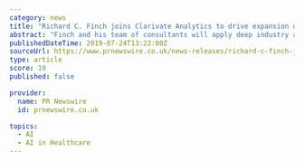```yaml
---
category: news
title: "Richard C. Finch joins Clarivate Analytics to drive expansion of Life Sciences Consulting Services"
abstract: "Finch and his team of consultants will apply deep industry and functional expertise, combined with proprietary methodologies, artificial ... breakthrough therapy status and 70% of the top licensing deals were informed by Cortellis intelligence."
publishedDateTime: 2019-07-24T13:22:00Z
sourceUrl: https://www.prnewswire.co.uk/news-releases/richard-c-finch-joins-clarivate-analytics-to-drive-expansion-of-life-sciences-consulting-services-888206002.html
type: article
score: 19
published: false

provider:
  name: PR Newswire
  id: prnewswire.co.uk

topics:
  - AI
  - AI in Healthcare
---
```

